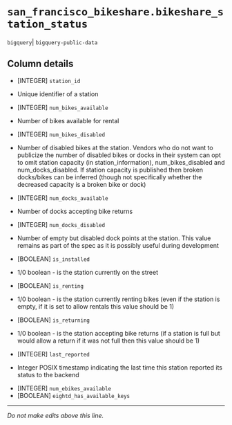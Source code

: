 # `san_francisco_bikeshare.bikeshare_station_status`
`bigquery`| `bigquery-public-data`

## Column details
* [INTEGER]   `station_id`
 - Unique identifier of a station
* [INTEGER]   `num_bikes_available`
 - Number of bikes available for rental
* [INTEGER]   `num_bikes_disabled`
 - Number of disabled bikes at the station. Vendors who do not want to publicize the number of disabled bikes or docks in their system can opt to omit station capacity (in station_information), num_bikes_disabled and num_docks_disabled. If station capacity is published then broken docks/bikes can be inferred (though not specifically whether the decreased capacity is a broken bike or dock)
* [INTEGER]   `num_docks_available`
 - Number of docks accepting bike returns
* [INTEGER]   `num_docks_disabled`
 - Number of empty but disabled dock points at the station. This value remains as part of the spec as it is possibly useful during development
* [BOOLEAN]   `is_installed`
 - 1/0 boolean - is the station currently on the street
* [BOOLEAN]   `is_renting`
 - 1/0 boolean - is the station currently renting bikes (even if the station is empty, if it is set to allow rentals this value should be 1)
* [BOOLEAN]   `is_returning`
 - 1/0 boolean - is the station accepting bike returns (if a station is full but would allow a return if it was not full then this value should be 1)
* [INTEGER]   `last_reported`
 - Integer POSIX timestamp indicating the last time this station reported its status to the backend
* [INTEGER]   `num_ebikes_available`
* [BOOLEAN]   `eightd_has_available_keys`

-------------------------------------------------------------------------------
*Do not make edits above this line.*
